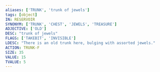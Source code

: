 ```yaml
---
aliases: ['TRUNK', 'trunk of jewels']
tags: [object]
IN: RESERVOIR
SYNONYM: ['TRUNK', 'CHEST', 'JEWELS', 'TREASURE']
ADJECTIVE: ['OLD']
DESC: "trunk of jewels"
FLAGS: ['TAKEBIT', 'INVISIBLE']
LDESC: "There is an old trunk here, bulging with assorted jewels."
ACTION: TRUNK-F
SIZE: 35
VALUE: 15
TVALUE: 5
---
```

